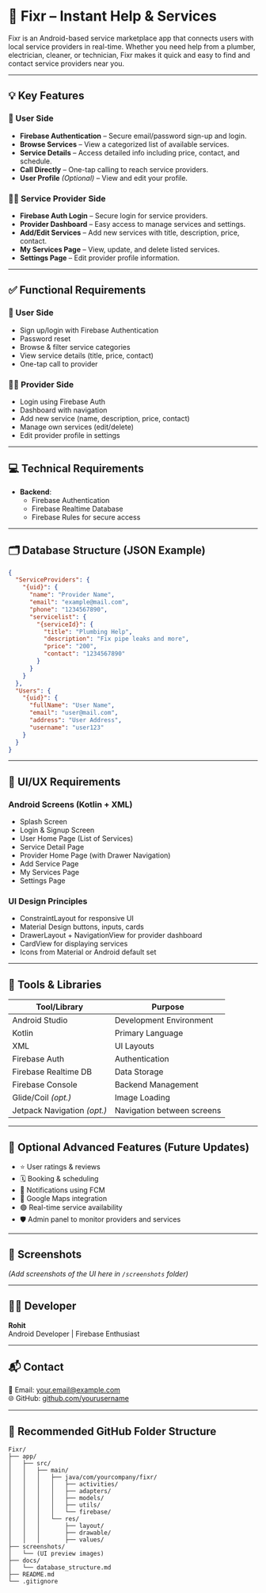 # 🔧 Fixr – Instant Help & Services

Fixr is an Android-based service marketplace app that connects users with local service providers in real-time. Whether you need help from a plumber, electrician, cleaner, or technician, Fixr makes it quick and easy to find and contact service providers near you.

---

## 💡 Key Features

### 👤 User Side
- **Firebase Authentication** – Secure email/password sign-up and login.
- **Browse Services** – View a categorized list of available services.
- **Service Details** – Access detailed info including price, contact, and schedule.
- **Call Directly** – One-tap calling to reach service providers.
- **User Profile** *(Optional)* – View and edit your profile.

### 🧑‍🔧 Service Provider Side
- **Firebase Auth Login** – Secure login for service providers.
- **Provider Dashboard** – Easy access to manage services and settings.
- **Add/Edit Services** – Add new services with title, description, price, contact.
- **My Services Page** – View, update, and delete listed services.
- **Settings Page** – Edit provider profile information.

---

## ✅ Functional Requirements

### 👤 User Side
- Sign up/login with Firebase Authentication
- Password reset
- Browse & filter service categories
- View service details (title, price, contact)
- One-tap call to provider

### 🧑‍🔧 Provider Side
- Login using Firebase Auth
- Dashboard with navigation
- Add new service (name, description, price, contact)
- Manage own services (edit/delete)
- Edit provider profile in settings

---

## 💻 Technical Requirements

- **Backend**:
  - Firebase Authentication
  - Firebase Realtime Database
  - Firebase Rules for secure access

---

## 🗂️ Database Structure (JSON Example)

```json
{
  "ServiceProviders": {
    "{uid}": {
      "name": "Provider Name",
      "email": "example@mail.com",
      "phone": "1234567890",
      "servicelist": {
        "{serviceId}": {
          "title": "Plumbing Help",
          "description": "Fix pipe leaks and more",
          "price": "200",
          "contact": "1234567890"
        }
      }
    }
  },
  "Users": {
    "{uid}": {
      "fullName": "User Name",
      "email": "user@mail.com",
      "address": "User Address",
      "username": "user123"
    }
  }
}
```

---

## 🎨 UI/UX Requirements

### Android Screens (Kotlin + XML)
- Splash Screen
- Login & Signup Screen
- User Home Page (List of Services)
- Service Detail Page
- Provider Home Page (with Drawer Navigation)
- Add Service Page
- My Services Page
- Settings Page

### UI Design Principles
- ConstraintLayout for responsive UI
- Material Design buttons, inputs, cards
- DrawerLayout + NavigationView for provider dashboard
- CardView for displaying services
- Icons from Material or Android default set

---

## 🧰 Tools & Libraries

| Tool/Library        | Purpose                              |
|---------------------|--------------------------------------|
| Android Studio      | Development Environment              |
| Kotlin              | Primary Language                     |
| XML                 | UI Layouts                           |
| Firebase Auth       | Authentication                      |
| Firebase Realtime DB| Data Storage                         |
| Firebase Console    | Backend Management                   |
| Glide/Coil *(opt.)* | Image Loading                        |
| Jetpack Navigation *(opt.)* | Navigation between screens |

---

## 📝 Optional Advanced Features (Future Updates)

- ⭐ User ratings & reviews
- 🗓️ Booking & scheduling
- 🔔 Notifications using FCM
- 📍 Google Maps integration
- 🟢 Real-time service availability
- 🛡️ Admin panel to monitor providers and services

---

## 📸 Screenshots

*(Add screenshots of the UI here in `/screenshots` folder)*

---

## 🙋‍♂️ Developer

**Rohit**  
Android Developer | Firebase Enthusiast

---

## 📬 Contact

📧 Email: your.email@example.com  
🌐 GitHub: [github.com/yourusername](https://github.com/yourusername)

---

## 📁 Recommended GitHub Folder Structure

```
Fixr/
├── app/
│   ├── src/
│   │   ├── main/
│   │   │   ├── java/com/yourcompany/fixr/
│   │   │   │   ├── activities/
│   │   │   │   ├── adapters/
│   │   │   │   ├── models/
│   │   │   │   ├── utils/
│   │   │   │   └── firebase/
│   │   │   └── res/
│   │   │       ├── layout/
│   │   │       ├── drawable/
│   │   │       ├── values/
├── screenshots/
│   └── (UI preview images)
├── docs/
│   └── database_structure.md
├── README.md
└── .gitignore
```
